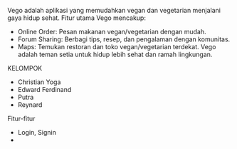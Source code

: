 Vego adalah aplikasi yang memudahkan vegan dan vegetarian menjalani gaya hidup sehat. Fitur utama Vego mencakup:
- Online Order: Pesan makanan vegan/vegetarian dengan mudah.
- Forum Sharing: Berbagi tips, resep, dan pengalaman dengan komunitas.
- Maps: Temukan restoran dan toko vegan/vegetarian terdekat.
Vego adalah teman setia untuk hidup lebih sehat dan ramah lingkungan.

KELOMPOK
- Christian Yoga
- Edward Ferdinand
- Putra
- Reynard

Fitur-fitur
- Login, Signin
- 

